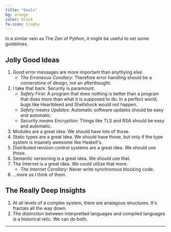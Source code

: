 ```yaml
---
title: "Goals"
bg: orange
color: black
fa-icon: trophy
---
```


In a similar vein as The Zen of Python, it might be useful to set some guidelines.

## Jolly Good Ideas
1. Good error messages are more important than anythying else.
    - *The Erroneous Corollary*: Therefore error handling should be a cornerstone of design, not an afterthought.
1. I take that back. Security is paramount. 
    - *Safety First*: A program that does nothing is better than a program that does more than what it is supposed to do.
      In a perfect world, bugs like Heartbleed and Shellshock would not happen.
    - *Safety means Updates*: Automatic software updates should be easy and automatic.
    - *Security means Encryption*: Things like TLS and RSA should be easy and automatic.
2. Modules are a great idea. We should have lots of those.
3. Static types are a great idea. We should have those, but only if the type system is insanely awesome like Haskell's.
4. Distributed revision control systems are a great idea. We should use those.
5. Semantic versioning is a great idea. We should use that.
6. The Internet is a great idea. We could utilize that more.
    - *The Internet Corollary*: Never write synchronous blocking code.
7. ...more as I think of them.

## The Really Deep Insights
1. At all levels of a complex system, there are analagous structures. It's fractals all the way down.
2. The distinction between interpretted languages and compiled languages is a historical relic. We can do both.


-------------------------
